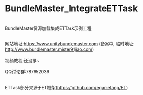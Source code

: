 # BundleMaster_IntegrateETTask
<br/>BundleMaster资源加载集成ETTask示例工程</br>

<br/>网站地址:https://www.unitybundlemaster.com (备案中, 临时地址: http://www.bundlemaster.mister91jiao.com)</br>
<br/>视频教程:还没录~</br>
<br/>QQ讨论群:787652036</br>

<br/>ETTask部分来源于ET框架(https://github.com/egametang/ET)</br>